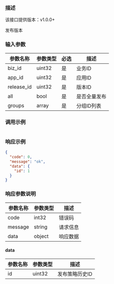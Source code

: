 ### 描述
该接口提供版本：v1.0.0+

发布版本

### 输入参数
| 参数名称     | 参数类型     | 必选   | 描述             |
| ------------ | ------------ | ------ | ---------------- |
| biz_id         | uint32       | 是     | 业务ID     |
| app_id         | uint32       | 是     | 应用ID     |
| release_id     | uint32       | 是     | 版本ID     |
| all            | bool         | 是     | 是否全量发布     |
| groups         | array       | 是     | 分组ID列表     |


### 调用示例
```json
```

### 响应示例
```json
{
  "code": 0,
  "message": "ok",
  "data": {
    "id": 1
  }
}
```

### 响应参数说明
| 参数名称     | 参数类型   | 描述                           |
| ------------ | ---------- | ------------------------------ |
|      code        |      int32      |            错误码                   |
|      message        |      string      |         请求信息                  |
|       data       |      object      |            响应数据                  |

#### data
| 参数名称     | 参数类型   | 描述                           |
| ------------ | ---------- | ------------------------------ |
|      id        |      uint32      |            发布策略历史ID                    |
